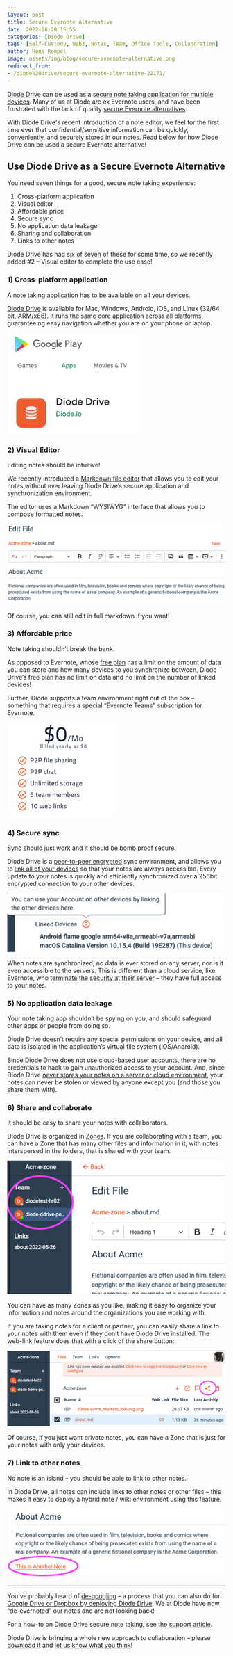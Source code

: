```yaml
---
layout: post
title: Secure Evernote Alternative
date: 2022-06-20 15:55
categories: [Diode Drive]
tags: [Self-Custody, Web3, Notes, Team, Office Tools, Collaboration]
author: Hans Rempel
image: assets/img/blog/secure-evernote-alternative.png
redirect_from:
- /diode%20drive/secure-evernote-alternative-22171/
---
```


[Diode Drive](/solutions/app/) can be used as a [secure note taking application for multiple devices](https://support.diode.io/article/nwoi0x3d67-take-secure-notes-with-diode-drive). Many of us at Diode are ex Evernote users, and have been frustrated with the lack of quality [secure Evernote alternatives](https://dataoverhaulers.com/secure-note-taking-apps/).

With Diode Drive's recent introduction of a note editor, we feel for the first time ever that confidential/sensitive information can be quickly, conveniently, and securely stored in our notes. Read below for how Diode Drive can be used a secure Evernote alternative!

## Use Diode Drive as a Secure Evernote Alternative

You need seven things for a good, secure note taking experience:

1. Cross-platform application
2. Visual editor
3. Affordable price
4. Secure sync
5. No application data leakage
6. Sharing and collaboration
7. Links to other notes

Diode Drive has had six of seven of these for some time, so we recently added #2 – Visual editor to complete the use case! 

### 1)	Cross-platform application

A note taking application has to be available on all your devices. 

[Diode Drive](/download/#app) is available for Mac, Windows, Android, iOS, and Linux (32/64 bit, ARM/x86). It runs the same core application across all platforms, guaranteeing easy navigation whether you are on your phone or laptop.

![](../assets/img/blog/secure-evernote-alternative_playstore.png)

### 2) Visual Editor

Editing notes should be intuitive! 

We recently introduced a [Markdown file editor](https://support.diode.io/article/o6o86kafiy-file-editors) that allows you to edit your notes without ever leaving Diode Drive’s secure application and synchronization environment.

The editor uses a Markdown “WYSIWYG” interface that allows you to compose formatted notes.

![](../assets/img/blog/secure-evernote-alternative_editor.png)

Of course, you can still edit in full markdown if you want!

### 3)	Affordable price

Note taking shouldn’t break the bank. 

As opposed to Evernote, whose [free plan](https://evernote.com/compare-plans) has a limit on the amount of data you can store and how many devices to you synchronize between, Diode Drive’s free plan has no limit on data and no limit on the number of linked devices! 

Further, Diode supports a team environment right out of the box – something that requires a special “Evernote Teams” subscription for Evernote.

![](../assets/img/blog/secure-evernote-alternative_nomad.png)

### 4)	Secure sync

Sync should just work and it should be bomb proof secure. 

Diode Drive is a [peer-to-peer encrypted](https://support.diode.io/article/jieo6utgv9-are-my-communications-via-the-diode-network-encrypted) sync environment, and allows you to [link all of your devices](/diodedrive/diodedriveupdate-linkeddevices-22117/) so that your notes are always accessible. Every update to your notes is quickly and efficiently synchronized over a 256bit encrypted connection to your other devices.

![](../assets/img/blog/secure-evernote-alternative_devices.png)

When notes are synchronized, no data is ever stored on any server, nor is it even accessible to the servers. This is different than a cloud service, like Evernote, who [terminate the security at their server](https://evernote.com/security) – they have full access to your notes.

### 5)	No application data leakage

Your note taking app shouldn’t be spying on you, and should safeguard other apps or people from doing so.

Diode Drive doesn’t require any special permissions on your device, and all data is isolated in the application’s virtual file system (iOS/Android). 

Since Diode Drive does not use [cloud-based user accounts](https://support.diode.io/article/l7noragxyj-diode-drive-backup-codes), there are no credentials to hack to gain unauthorized access to your account. And, since Diode Drive [never stores your notes on a server or cloud environment](https://support.diode.io/article/vr156n18cf-is-diodedrive-unlimited-storage), your notes can never be stolen or viewed by anyone except you (and those you share them with).

### 6)	Share and collaborate

It should be easy to share your notes with collaborators.

Diode Drive is organized in [Zones](https://support.diode.io/article/k1diuzadd8-create-your-first-zone). If you are collaborating with a team, you can have a Zone that has many other files and information in it, with notes interspersed in the folders, that is shared with your team.

![](../assets/img/blog/secure-evernote-alternative_team.png)

You can have as many Zones as you like, making it easy to organize your information and notes around the organizations you are working with. 

If you are taking notes for a client or partner, you can easily share a link to your notes with them even if they don’t have Diode Drive installed. The web-link feature does that with a click of the share button:

![](../assets/img/blog/secure-evernote-alternative_link.png)

Of course, if you just want private notes, you can have a Zone that is just for your notes with only your devices.

### 7)	Link to other notes

No note is an island – you should be able to link to other notes.

In Diode Drive, all notes can include links to other notes or other files – this makes it easy to deploy a hybrid note / wiki environment using this feature.

![](../assets/img/blog/secure-evernote-alternative_othernotes.png)

---

You’ve probably heard of [de-googling](https://www.reddit.com/r/degoogle/) – a process that you can also do for [Google Drive or Dropbox by deploying Diode Drive](/web3/diode%20drive/decentralized-dropbox-alternative-22140/). We at Diode have now “de-evernoted” our notes and are not looking back! 

For a how-to on Diode Drive secure note taking, see the [support article](https://support.diode.io/article/nwoi0x3d67-take-secure-notes-with-diode-drive).

Diode Drive is bringing a whole new approach to collaboration – please [download it](/download/) and [let us know what you think](https://t.me/diode_chain)!
